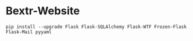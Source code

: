 Bextr-Website
=============

```
pip install --upgrade Flask Flask-SQLAlchemy Flask-WTF Frozen-Flask Flask-Mail pyyaml
```
